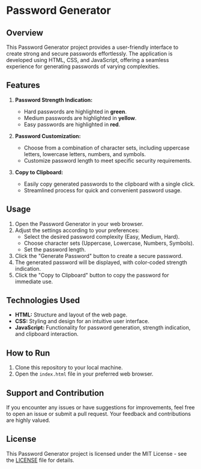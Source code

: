 # Password Generator

## Overview

This Password Generator project provides a user-friendly interface to create strong and secure passwords effortlessly. The application is developed using HTML, CSS, and JavaScript, offering a seamless experience for generating passwords of varying complexities.

## Features

1. **Password Strength Indication:**
   - Hard passwords are highlighted in **green**.
   - Medium passwords are highlighted in **yellow**.
   - Easy passwords are highlighted in **red**.

2. **Password Customization:**
   - Choose from a combination of character sets, including uppercase letters, lowercase letters, numbers, and symbols.
   - Customize password length to meet specific security requirements.

3. **Copy to Clipboard:**
   - Easily copy generated passwords to the clipboard with a single click.
   - Streamlined process for quick and convenient password usage.

## Usage

1. Open the Password Generator in your web browser.
2. Adjust the settings according to your preferences:
   - Select the desired password complexity (Easy, Medium, Hard).
   - Choose character sets (Uppercase, Lowercase, Numbers, Symbols).
   - Set the password length.
3. Click the "Generate Password" button to create a secure password.
4. The generated password will be displayed, with color-coded strength indication.
5. Click the "Copy to Clipboard" button to copy the password for immediate use.

## Technologies Used

- **HTML:** Structure and layout of the web page.
- **CSS:** Styling and design for an intuitive user interface.
- **JavaScript:** Functionality for password generation, strength indication, and clipboard interaction.

## How to Run

1. Clone this repository to your local machine.
2. Open the `index.html` file in your preferred web browser.

## Support and Contribution

If you encounter any issues or have suggestions for improvements, feel free to open an issue or submit a pull request. Your feedback and contributions are highly valued.

## License

This Password Generator project is licensed under the MIT License - see the [LICENSE](LICENSE) file for details.
